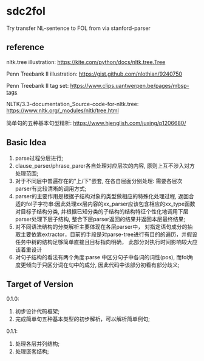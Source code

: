 # sdc2fol
Try transfer NL-sentence to FOL from via stanford-parser

## reference
nltk.tree illustration: 
  https://kite.com/python/docs/nltk.tree.Tree

Penn Treebank II illustration: 
  https://gist.github.com/nlothian/9240750

Penn Treebank II tag set: 
  https://www.clips.uantwerpen.be/pages/mbsp-tags

NLTK/3.3-documentation_Source-code-for-nltk.tree: 
  https://www.nltk.org/_modules/nltk/tree.html

简单句的五种基本句型精析: 
  https://www.hjenglish.com/juxing/p1206680/

## Basic Idea
1. parse过程分层进行;
2. clause_parser/phrase_parer各自处理对应层次的内容, 原则上互不涉入对方处理范围;
3. 对于不同层中普遍存在的"上/下"嵌套, 在各自层面分别处理: 需要各层次parser有比较清晰的调用方式;
4. parser的主要作用是根据子结构对象的类型做相应的特殊化处理过程, 返回合适的fol子字符串:因此处理xx层内容的xx_parser应该包含相应的xx_type函数对目标子结构分类, 并根据已知分类的子结构的结构特征个性化地调用下层parser处理下层子结构, 整合下层parser返回的结果并返回本层最终结果;
5. 对不同语法结构的分类解析主要体现在各层parser中， 对指定语句成分的抽取主要依靠extractor，目前的手段是对parse-tree进行有目的的遍历，并假设任务中树的结构足够简单直接且目标指向明确， 此部分对执行时间影响较大应该着重设计
6. 对句子结构的看法有两个角度:parse 中区分句子中各词的词性(pos), 而fol角度更倾向于只区分词在句中的成分, 因此代码中该部分初看有部分歧义;

## Target of Version
0.1.0:  
1. 初步设计代码框架;
2. 完成简单句五种基本类型的初步解析，可以解析简单例句;

0.1.1:  
1. 处理各层并列结构;
2. 处理嵌套结构;
    
